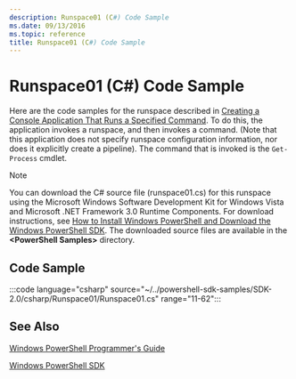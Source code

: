 ```yaml
---
description: Runspace01 (C#) Code Sample
ms.date: 09/13/2016
ms.topic: reference
title: Runspace01 (C#) Code Sample
---
```

# Runspace01 (C#) Code Sample

Here are the code samples for the runspace described in
[Creating a Console Application That Runs a Specified Command](/dotnet/csharp/programming-guide/inside-a-program/hello-world-your-first-program).
To do this, the application invokes a runspace, and then invokes a command. (Note that this
application does not specify runspace configuration information, nor does it explicitly create a
pipeline). The command that is invoked is the `Get-Process` cmdlet.

> [!NOTE]
> You can download the C# source file (runspace01.cs) for this runspace using the Microsoft Windows
> Software Development Kit for Windows Vista and Microsoft .NET Framework 3.0 Runtime Components.
> For download instructions, see
> [How to Install Windows PowerShell and Download the Windows PowerShell SDK](/powershell/scripting/developer/installing-the-windows-powershell-sdk).
> The downloaded source files are available in the **\<PowerShell Samples>** directory.

## Code Sample

:::code language="csharp" source="~/../powershell-sdk-samples/SDK-2.0/csharp/Runspace01/Runspace01.cs" range="11-62":::

## See Also

[Windows PowerShell Programmer's Guide](./windows-powershell-programmer-s-guide.md)

[Windows PowerShell SDK](../windows-powershell-reference.md)
